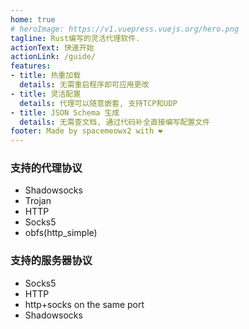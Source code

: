 ```yaml
---
home: true
# heroImage: https://v1.vuepress.vuejs.org/hero.png
tagline: Rust编写的灵活代理软件.
actionText: 快速开始
actionLink: /guide/
features:
- title: 热重加载
  details: 无需重启程序即可应用更改
- title: 灵活配置
  details: 代理可以随意嵌套, 支持TCP和UDP
- title: JSON Schema 生成
  details: 无需查文档, 通过代码补全直接编写配置文件
footer: Made by spacemeowx2 with ❤️
---
```


### 支持的代理协议

* Shadowsocks
* Trojan
* HTTP
* Socks5
* obfs(http_simple)

### 支持的服务器协议

* Socks5
* HTTP
* http+socks on the same port
* Shadowsocks

